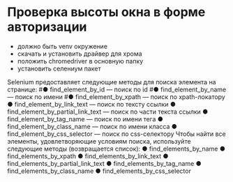 # Проверка высоты окна в форме авторизации

+ должно быть venv окружение
+ скачать и установить драйвер для хрома
+ положить chromedriver в основную папку
+ установить селениум пакет



Selenium предоставляет следующие методы для поиска элемента на странице:
#● find_element_by_id — поиск по id
#● find_element_by_name — поиск по имени
#● find_element_by_xpath — поиск по xpath-локатору
● find_element_by_link_text — поиск по тексту ссылки
● find_element_by_partial_link_text — поиск по части текста ссылки
● find_element_by_tag_name — поиск по имени тега
● find_element_by_class_name — поиск по имени класса
● find_element_by_css_selector — поиск по css-селектору
Чтобы найти все элементы, удовлетворяющие условиям поиска, используйте следующие методы (возвращается список):
● find_elements_by_name
● find_elements_by_xpath
● find_elements_by_link_text
● find_elements_by_partial_link_text
● find_elements_by_tag_name
● find_elements_by_class_name
● find_elements_by_css_selector
